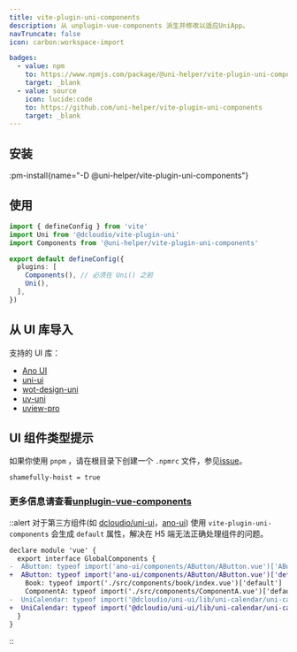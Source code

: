 ```yaml
---
title: vite-plugin-uni-components
description: 从 unplugin-vue-components 派生并修改以适应UniApp。
navTruncate: false
icon: carbon:workspace-import

badges:
  - value: npm
    to: https://www.npmjs.com/package/@uni-helper/vite-plugin-uni-components
    target: _blank
  - value: source
    icon: lucide:code
    to: https://github.com/uni-helper/vite-plugin-uni-components
    target: _blank
---
```


## 安装
:pm-install{name="-D @uni-helper/vite-plugin-uni-components"}

## 使用

```ts [vite.config.ts]
import { defineConfig } from 'vite'
import Uni from '@dcloudio/vite-plugin-uni'
import Components from '@uni-helper/vite-plugin-uni-components'

export default defineConfig({
  plugins: [
    Components(), // 必须在 Uni() 之前
    Uni(),
  ],
})
```

## 从 UI 库导入

支持的 UI 库：

- [Ano UI](https://github.com/uni-helper/vite-plugin-uni-components/tree/main/packages/core/src/_resolvers/ano-ui.ts)
- [uni-ui](https://github.com/uni-helper/vite-plugin-uni-components/tree/main/packages/core/src/_resolvers/uni-ui.ts)
- [wot-design-uni](https://github.com/uni-helper/vite-plugin-uni-components/tree/main/packages/core/src/_resolvers/wot-design-uni.ts)
- [uv-uni](https://github.com/uni-helper/vite-plugin-uni-components/tree/main/packages/core/src/_resolvers/uv-uni.ts)
- [uview-pro](https://github.com/uni-helper/vite-plugin-uni-components/tree/main/packages/core/src/_resolvers/uview-pro.ts)

## UI 组件类型提示

如果你使用 `pnpm` ，请在根目录下创建一个 `.npmrc` 文件，参见[issue](https://github.com/antfu/unplugin-vue-components/issues/389)。

``` [.npmrc]
shamefully-hoist = true
```

### 更多信息请查看[unplugin-vue-components](https://github.com/antfu/unplugin-vue-components#installation)

::alert
 对于第三方组件(如 [dcloudio/uni-ui](https://github.com/dcloudio/uni-ui)，[ano-ui](https://github.com/ano-ui/ano-ui)) 使用 `vite-plugin-uni-components` 会生成 `default` 属性，解决在 H5 端无法正确处理组件的问题。
```diff
declare module 'vue' {
  export interface GlobalComponents {
-  AButton: typeof import('ano-ui/components/AButton/AButton.vue')['AButton']
+  AButton: typeof import('ano-ui/components/AButton/AButton.vue')['default']
    Book: typeof import('./src/components/book/index.vue')['default']
    ComponentA: typeof import('./src/components/ComponentA.vue')['default']
-  UniCalendar: typeof import('@dcloudio/uni-ui/lib/uni-calendar/uni-calendar.vue')['UniCalendar']
+  UniCalendar: typeof import('@dcloudio/uni-ui/lib/uni-calendar/uni-calendar.vue')['default']
  }
}
```
::

